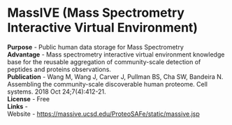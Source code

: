 # MassIVE (Mass Spectrometry Interactive Virtual Environment)  
  
  
**Purpose** - Public human data storage for Mass Spectrometry  
**Advantage** - Mass spectrometry interactive virtual environment knowledge base for the reusable aggregation of community-scale detection of peptides and proteins observations.  
**Publication** - Wang M, Wang J, Carver J, Pullman BS, Cha SW, Bandeira N. Assembling the community-scale discoverable human proteome. Cell systems. 2018 Oct 24;7(4):412-21.  
**License** - Free  
**Links** -  
   Website - https://massive.ucsd.edu/ProteoSAFe/static/massive.jsp   